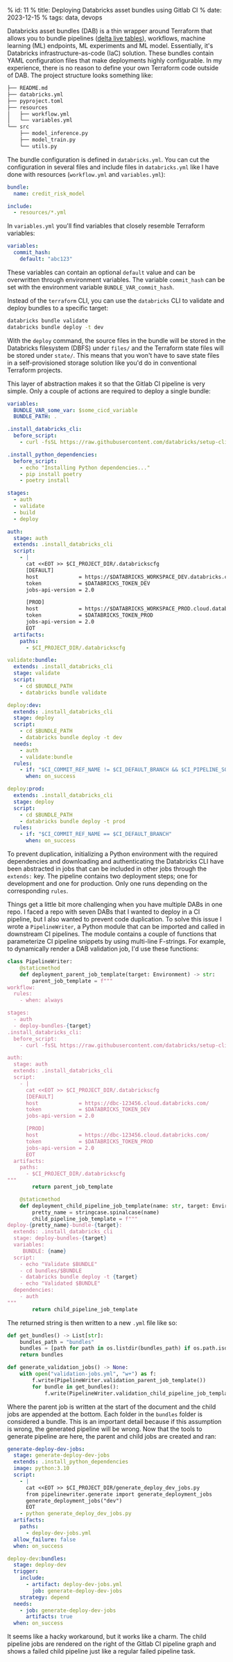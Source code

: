 % id: 11
% title: Deploying Databricks asset bundles using Gitlab CI
% date: 2023-12-15
% tags: data, devops

Databricks asset bundles (DAB) is a thin wrapper around Terraform that allows you to bundle pipelines ([delta live tables](https://www.databricks.com/product/delta-live-tables)), workflows, machine learning (ML) endpoints, ML experiments and ML model. Essentially, it's Databricks infrastructure-as-code (IaC) solution. These bundles contain YAML configuration files that make deployments highly configurable. In my experience, there is no reason to define your own Terraform code outside of DAB. The project structure looks something like:

```bash
├── README.md
├── databricks.yml
├── pyproject.toml
├── resources
│   ├── workflow.yml
│   └── variables.yml
└── src
    ├── model_inference.py
    ├── model_train.py
    └── utils.py
```

The bundle configuration is defined in `databricks.yml`. You can cut the configuration in several files and include files in `databricks.yml` like I have done with resources (`workflow.yml` and `variables.yml`):

```yaml
bundle:
  name: credit_risk_model

include:
  - resources/*.yml
```

In `variables.yml` you'll find variables that closely resemble Terraform variables:

```yaml
variables:
  commit_hash:
    default: "abc123"
```

These variables can contain an optional `default` value and can be overwritten through environment variables. The variable `commit_hash` can be set with the environment variable `BUNDLE_VAR_commit_hash`.

Instead of the `terraform` CLI, you can use the `databricks` CLI to validate and deploy bundles to a specific target:

```bash
databricks bundle validate
databricks bundle deploy -t dev
```

With the `deploy` command, the source files in the bundle will be stored in the Databricks filesystem (DBFS) under `files/` and the Terraform state files will be stored under `state/`. This means that you won't have to save state files in a self-provisioned storage solution like you'd do in conventional Terraform projects.

This layer of abstraction makes it so that the Gitlab CI pipeline is very simple. Only a couple of actions are required to deploy a single bundle:

```yaml
variables:
  BUNDLE_VAR_some_var: $some_cicd_variable
  BUNDLE_PATH: .

.install_databricks_cli:
  before_script:
    - curl -fsSL https://raw.githubusercontent.com/databricks/setup-cli/main/install.sh | sh

.install_python_dependencies:
  before_script:
    - echo "Installing Python dependencies..."
    - pip install poetry
    - poetry install

stages:
  - auth
  - validate
  - build
  - deploy

auth:
  stage: auth
  extends: .install_databricks_cli
  script:
    - |
      cat <<EOT >> $CI_PROJECT_DIR/.databrickscfg
      [DEFAULT]
      host             = https://$DATABRICKS_WORKSPACE_DEV.databricks.com/
      token            = $DATABRICKS_TOKEN_DEV
      jobs-api-version = 2.0

      [PROD]
      host             = https://$DATABRICKS_WORKSPACE_PROD.cloud.databricks.com/
      token            = $DATABRICKS_TOKEN_PROD
      jobs-api-version = 2.0
      EOT
  artifacts:
    paths:
      - $CI_PROJECT_DIR/.databrickscfg

validate:bundle:
  extends: .install_databricks_cli
  stage: validate
  script:
    - cd $BUNDLE_PATH
    - databricks bundle validate

deploy:dev:
  extends: .install_databricks_cli
  stage: deploy
  script:
    - cd $BUNDLE_PATH
    - databricks bundle deploy -t dev
  needs:
    - auth
    - validate:bundle
  rules:
    - if: "$CI_COMMIT_REF_NAME != $CI_DEFAULT_BRANCH && $CI_PIPELINE_SOURCE == 'merge_request_event'"
      when: on_success

deploy:prod:
  extends: .install_databricks_cli
  stage: deploy
  script:
    - cd $BUNDLE_PATH
    - databricks bundle deploy -t prod
  rules:
    - if: "$CI_COMMIT_REF_NAME == $CI_DEFAULT_BRANCH"
      when: on_success
```

To prevent duplication, initializing a Python environment with the required dependencies and downloading and authenticating the Databricks CLI have been abstracted in jobs that can be included in other jobs through the `extends:` key. The pipeline contains two deployment steps; one for development and one for production. Only one runs depending on the corresponding `rules`.

Things get a little bit more challenging when you have multiple DABs in one repo. I faced a repo with seven DABs that I wanted to deploy in a CI pipeline, but I also wanted to prevent code duplication. To solve this issue I wrote a `PipelineWriter`, a Python module that can be imported and called in downstream CI pipelines. The module contains a couple of functions that parameterize CI pipeline snippets by using multi-line F-strings. For example, to dynamically render a DAB validation job, I'd use these functions:

```py
class PipelineWriter:
    @staticmethod
    def deployment_parent_job_template(target: Environment) -> str:
        parent_job_template = f"""
workflow:
  rules:
    - when: always

stages:
  - auth
  - deploy-bundles-{target}
.install_databricks_cli:
  before_script:
    - curl -fsSL https://raw.githubusercontent.com/databricks/setup-cli/main/install.sh | sh

auth:
  stage: auth
  extends: .install_databricks_cli
  script:
    - |
      cat <<EOT >> $CI_PROJECT_DIR/.databrickscfg
      [DEFAULT]
      host             = https://dbc-123456.cloud.databricks.com/
      token            = $DATABRICKS_TOKEN_DEV
      jobs-api-version = 2.0

      [PROD]
      host             = https://dbc-123456.cloud.databricks.com/
      token            = $DATABRICKS_TOKEN_PROD
      jobs-api-version = 2.0
      EOT
  artifacts:
    paths:
      - $CI_PROJECT_DIR/.databrickscfg
"""
        return parent_job_template

    @staticmethod
    def deployment_child_pipeline_job_template(name: str, target: Environment) -> str:
        pretty_name = stringcase.spinalcase(name)
        child_pipeline_job_template = f"""
deploy-{pretty_name}-bundle-{target}:
  extends: .install_databricks_cli
  stage: deploy-bundles-{target}
  variables:
     BUNDLE: {name}
  script:
    - echo "Validate $BUNDLE"
    - cd bundles/$BUNDLE
    - databricks bundle deploy -t {target}
    - echo "Validated $BUNDLE"
  dependencies:
    - auth
"""
        return child_pipeline_job_template
```

The returned string is then written to a new `.yml` file like so:

```py
def get_bundles() -> List[str]:
    bundles_path = "bundles"
    bundles = [path for path in os.listdir(bundles_path) if os.path.isdir(f"{bundles_path}/{path}")]
    return bundles

def generate_validation_jobs() -> None:
    with open("validation-jobs.yml", "w+") as f:
        f.write(PipelineWriter.validation_parent_job_template())
        for bundle in get_bundles():
            f.write(PipelineWriter.validation_child_pipeline_job_template(bundle))
```

Where the parent job is written at the start of the document and the child jobs are appended at the bottom. Each folder in the `bundles` folder is considered a bundle. This is an important detail because if this assumption is wrong, the generated pipeline will be wrong. Now that the tools to generate pipeline are here, the parent and child jobs are created and ran:

```yaml
generate-deploy-dev-jobs:
  stage: generate-deploy-dev-jobs
  extends: .install_python_dependencies
  image: python:3.10
  script:
    - |
      cat <<EOT >> $CI_PROJECT_DIR/generate_deploy_dev_jobs.py
      from pipelinewriter.generate import generate_deployment_jobs
      generate_deployment_jobs("dev")
      EOT
    - python generate_deploy_dev_jobs.py
  artifacts:
    paths:
      - deploy-dev-jobs.yml
  allow_failure: false
  when: on_success

deploy-dev:bundles:
  stage: deploy-dev
  trigger:
    include:
      - artifact: deploy-dev-jobs.yml
        job: generate-deploy-dev-jobs
    strategy: depend
  needs:
    - job: generate-deploy-dev-jobs
      artifacts: true
  when: on_success
```

It seems like a hacky workaround, but it works like a charm. The child pipeline jobs are rendered on the right of the Gitlab CI pipeline graph and shows a failed child pipeline just like a regular failed pipeline task.
